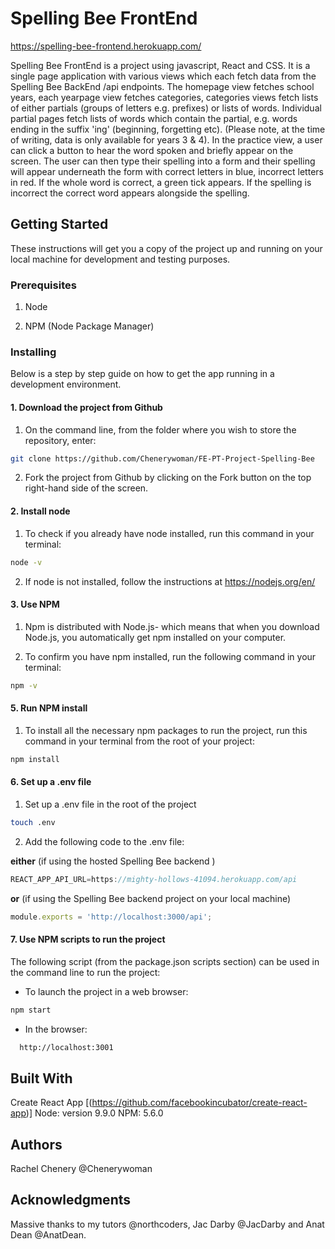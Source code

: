 # Spelling Bee FrontEnd

https://spelling-bee-frontend.herokuapp.com/

Spelling Bee FrontEnd is a project using javascript, React and CSS. It is a single page application with various views which each fetch data from the Spelling Bee BackEnd /api endpoints.  The homepage view fetches school years, each yearpage view fetches categories, categories views fetch lists of either partials (groups of letters e.g. prefixes) or lists of words. Individual partial pages fetch lists of words which contain the partial, e.g. words ending in the suffix 'ing' (beginning, forgetting etc). (Please note, at the time of writing, data is only available for years 3 & 4). In the practice view, a user can click a button to hear the word spoken and briefly appear on the screen.  The user can then type their spelling into a form and their spelling will appear underneath the form with correct letters in blue, incorrect letters in red. If the whole word is correct, a green tick appears.  If the spelling is incorrect the correct word appears alongside the spelling.

## Getting Started

These instructions will get you a copy of the project up and running on your local machine for development and testing purposes. 

### Prerequisites

1.  Node 

2.  NPM (Node Package Manager)

### Installing

Below is a step by step guide on how to get the app running in a development environment.

#### 1. Download the project from Github
1. On the command line, from the folder where you wish to store the repository, enter:

```bash
git clone https://github.com/Chenerywoman/FE-PT-Project-Spelling-Bee
```

2. Fork the project from Github by clicking on the Fork button on the top right-hand side of the screen.

#### 2. Install node 

1. To check if you already have node installed, run this command in your terminal:

```bash 
node -v
```

2. If node is not installed, follow the instructions at https://nodejs.org/en/

#### 3. Use NPM

1. Npm is distributed with Node.js- which means that when you download Node.js, you automatically get npm installed on your computer.

2. To confirm you have npm installed, run the following command in your terminal:

```bash 
npm -v
```

#### 5. Run NPM install

1. To install all the necessary npm packages to run the project, run this command in your terminal from the root of your project:

```bash 
npm install
```

#### 6. Set up a .env file

1. Set up a .env file in the root of the project

```bash 
touch .env
```
2. Add the following code to the .env file:

**either** (if using the hosted Spelling Bee backend )
```js
REACT_APP_API_URL=https://mighty-hollows-41094.herokuapp.com/api
```

**or** (if using the Spelling Bee backend project on your local machine)
```js
module.exports = 'http://localhost:3000/api';
```

#### 7. Use NPM scripts to run the project

The following script (from the package.json scripts section) can be used in the command line to run the project:

  * To launch the project in a web browser: 
  ```bash 
  npm start
  ```

  * In the browser:
  ```bash
    http://localhost:3001 
  ```

## Built With

Create React App [(https://github.com/facebookincubator/create-react-app)]
Node: version 9.9.0
NPM: 5.6.0

## Authors
Rachel Chenery 
@Chenerywoman

## Acknowledgments
Massive thanks to my tutors @northcoders, Jac Darby @JacDarby and Anat Dean @AnatDean.